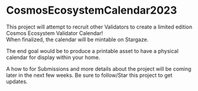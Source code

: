 # CosmosEcosystemCalendar2023
This project will attempt to recruit other Validators to create a limited edition Cosmos Ecosystem Validator Calendar!  
When finalized, the calendar will be mintable on Stargaze.

The end goal would be to produce a printable asset to have a physical calendar for display within your home.

A how to for Submissions and more details about the project will be coming later in the next few weeks.
Be sure to follow/Star this project to get updates.
